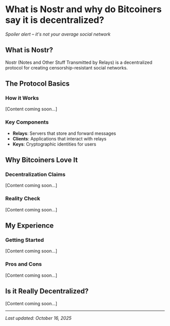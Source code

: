# <span class="text-red-600">What is Nostr and why do Bitcoiners say it is decentralized?</span>

_Spoiler alert – it's not your average social network_

## What is Nostr?

Nostr (Notes and Other Stuff Transmitted by Relays) is a decentralized protocol for creating censorship-resistant social networks.

## The Protocol Basics

### How it Works
[Content coming soon...]

### Key Components
- **Relays**: Servers that store and forward messages
- **Clients**: Applications that interact with relays
- **Keys**: Cryptographic identities for users

## Why Bitcoiners Love It

### Decentralization Claims
[Content coming soon...]

### Reality Check
[Content coming soon...]

## My Experience

### Getting Started
[Content coming soon...]

### Pros and Cons
[Content coming soon...]

## Is it Really Decentralized?

[Content coming soon...]

---

_Last updated: October 16, 2025_